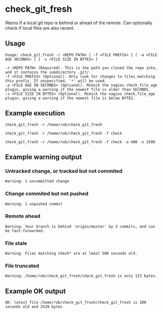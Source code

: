 # check_git_fresh
Warns if a local git repo is behind or ahead of the remote. Can optionally check if local files are also recent.

## Usage
```
Usage: check_git_fresh -r <REPO PATH> [ -f <FILE PREFIX> ] [ -a <FILE AGE SECONDS> ] [ -s <FILE SIZE IN BYTES> ]

-r <REPO PATH> (Required). This is the path you cloned the repo into, and it contains the subdirectory .git/.
-f <FILE PREFIX> (Optional). Only look for changes to files matching this prefix. If unspecified, '*' will be used.
-a <FILE AGE IN SECONDS> (Optional). Mimick the nagios check_file_age plugin, giving a warning if the newest file is older than SECONDS. 
-s <FILE SIZE IN BYTES> (Optional). Mimick the nagios check_file_age plugin, giving a warning if the newest file is below BYTES.
```

## Example execution
`check_git_fresh -r /home/rob/check_git_fresh`

`check_git_fresh -r /home/rob/check_git_fresh -f check`

`check_git_fresh -r /home/rob/check_git_fresh -f check -a 400 -s 2500`


## Example warning output

### Untracked change, or tracked but not commited
`Warning: 1 uncommitted change`

### Change commited but not pushed
`Warning: 1 unpushed commit`

### Remote ahead
`Warning: Your branch is behind 'origin/master' by 3 commits, and can be fast-forwarded.`

### File stale
`Warning: Files matching check* are at least 500 seconds old.`

### File truncated
`Warning: /home/rob/check_git_fresh/check_git_fresh is only 123 bytes.`

## Example OK output
`OK: latest file /home/rob/check_git_fresh/check_git_fresh is 200 seconds old and 2539 bytes
`
